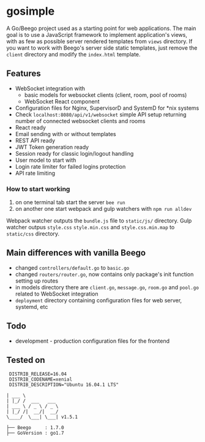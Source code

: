 # gosimple

A Go/Beego project used as a starting point for web applications. 
The main goal is to use a JavaScript framework to implement application's views,
with as few as possible server rendered templates from `views` directory.
If you want to work with Beego's server side static templates, 
just remove the `client` directory and modify the `index.html` template.

## Features

* WebSocket integration with
    * basic models for websocket clients (client, room, pool of rooms)
    * WebSocket React component
* Configuration files for Nginx, SupervisorD and SystemD for *nix systems
* Check `localhost:8080/api/v1/websocket` simple API setup returning number of connected websocket clients and rooms
* React ready
* Email sending with or without templates
* REST API ready
* JWT Token generation ready
* Session ready for classic login/logout handling
* User model to start with
* Login rate limiter for failed logins protection
* API rate limiting

### How to start working

1. on one terminal tab start the server `bee run`
2. on another one start webpack and gulp watchers with `npm run alldev`

Webpack watcher outputs the `bundle.js` file to `static/js/` directory.
Gulp watcher outpus `style.css` `style.min.css` and `style.css.min.map` 
to `static/css` directory.

## Main differences with vanilla Beego

* changed `controllers/default.go` to `basic.go`
* changed `routers/router.go`, now contains only package's init function setting up routes
* in models directory there are `client.go`, `message.go`, `room.go` and `pool.go` related to WebSocket integration
* `deployment` directory containing configuration files for web server, systemd, etc

## Todo

* development - production configuration files for the frontend


## Tested on

```DISTRIB_ID=Ubuntu
 DISTRIB_RELEASE=16.04
 DISTRIB_CODENAME=xenial
 DISTRIB_DESCRIPTION="Ubuntu 16.04.1 LTS"
```

```
| ___ \
| |_/ /  ___   ___
| ___ \ / _ \ / _ \
| |_/ /|  __/|  __/
\____/  \___| \___| v1.5.1

├── Beego     : 1.7.0
├── GoVersion : go1.7
```
